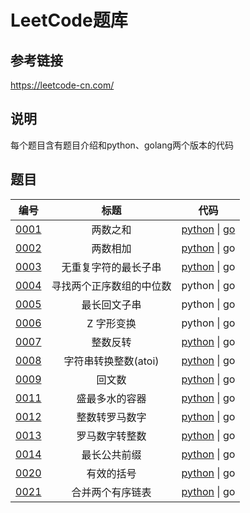 # LeetCode题库

## 参考链接
	
https://leetcode-cn.com/

## 说明 
每个题目含有题目介绍和python、golang两个版本的代码

## 题目
|编号|标题|代码|
|:----:|:----:|:----:|
|[0001](0001_两数之和)|两数之和|[python](0001_两数之和/main.py) &#124; [go](0001_两数之和/main.go)|
|[0002](0002_两数相加)|两数相加|[python](0002_两数相加/main.py) &#124; go|
|[0003](0003_无重复字符的最长子串)|无重复字符的最长子串|[python](0003_无重复字符的最长子串/main.py) &#124; go|
|[0004](0004_寻找两个正序数组的中位数)|寻找两个正序数组的中位数|python &#124; go|
|[0005](0005_最长回文子串)|最长回文子串|python &#124; go|
|[0006](0006_Z字形变换)|Z 字形变换|python &#124; go|
|[0007](0007_整数反转)|整数反转|[python](0007_整数反转/main.py) &#124; go|
|[0008](0008_字符串转换整数)|字符串转换整数(atoi)|[python](0008_字符串转换整数/main.py) &#124; go|
|[0009](0009_回文数)|回文数|[python](0009_回文数/main.py) &#124; go|
|[0011](0011_盛最多水的容器)|盛最多水的容器|[python](0011_盛最多水的容器/main.py) &#124; go|
|[0012](0012_整数转罗马数字)|整数转罗马数字|[python](0012_整数转罗马数字/main.py) &#124; go|
|[0013](0013_罗马数字转整数)|罗马数字转整数|[python](0013_罗马数字转整数/main.py) &#124; go|
|[0014](0014_最长公共前缀)|最长公共前缀|[python](0014_最长公共前缀/main.py) &#124; go|
|[0020](0020_有效的括号)|有效的括号|[python](0020_有效的括号/main.py) &#124; go|
|[0021](0021_合并两个有序链表)|合并两个有序链表|[python](0021_合并两个有序链表/main.py) &#124; go|